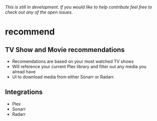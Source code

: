 _This is still in development. If you would like to help contribute feel free to check out any of the open issues._

# recommend

## TV Show and Movie recommendations

- Recomendations are based on your most watched TV shows
- Will reference your current Plex library and filter out any media you alread have
- UI to download media from either Sonarr or Radarr.

## Integrations

- Plex
- Sonarr
- Radarr
